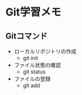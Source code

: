 # Git学習メモ
## Gitコマンド

- ローカルリポジトリの作成
    - git init
- ファイル状態の確認
    - git status
- ファイルの登録
    - git add
